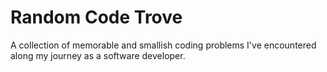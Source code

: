 # Random Code Trove

A collection of memorable and smallish coding problems I've encountered along my journey as a software developer.